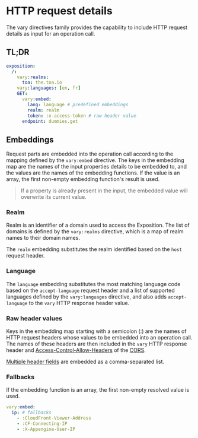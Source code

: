 # HTTP request details

The vary directives family provides the capability to include HTTP request details as input for an
operation call.

## TL;DR

```yaml
exposition:
  /:
    vary:realms:
      toa: the.toa.io
    vary:languages: [en, fr]
    GET:
      vary:embed:
        lang: language # predefined embeddings
        realm: realm
        token: :x-access-token # raw header value
      endpoint: dummies.get
```

## Embeddings

Request parts are embedded into the operation call according to the mapping
defined by the `vary:embed` directive.
The keys in the embedding map are the names of the input properties details to be embedded to,
and the values are the names of the embedding functions.
If the value is an array, the first non-empty embedding function's result is used.

> If a property is already present in the input, the embedded value will overwrite its current
> value.

### Realm

Realm is an identifier of a domain used to access the Exposition.
The list of domains is defined by the `vary:realms` directive,
which is a map of realm names to their domain names.

The `realm` embedding substitutes the realm identified based on the `host` request header.

### Language

The `language` embedding substitutes the most matching language code based on the `accept-language`
request header and a list of supported languages defined by the `vary:languages` directive, and also
adds `accept-language` to the `vary` HTTP response header value.

### Raw header values

Keys in the embedding map starting with a semicolon (:) are the names of HTTP request headers whose
values to be embedded into an operation call.
The names of these headers are then included in the `vary` HTTP response header
and [Access-Control-Allow-Headers](https://developer.mozilla.org/en-US/docs/Web/HTTP/Headers/Access-Control-Allow-Headers)
of the [CORS](protocol.md#cors).

[Multiple header fields](https://www.w3.org/Protocols/rfc2616/rfc2616-sec4.html#sec4.2) are embedded
as a comma-separated list.

### Fallbacks

If the embedding function is an array, the first non-empty resolved value is used.

```yaml
vary:embed:
  ip: # fallbacks
    - :CloudFront-Viewer-Address
    - :CF-Connecting-IP
    - :X-Appengine-User-IP
```
